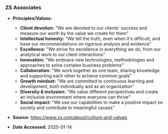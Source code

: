 ### ZS Associates

- **Principles/Values:**
  - **Client devotion:** "We are devoted to our clients' success and measure our worth by the value we create for them"
  - **Intellectual honesty:** "We tell the truth, even when it's difficult, and base our recommendations on rigorous analysis and evidence"
  - **Excellence:** "We strive for excellence in everything we do, from our analytical work to our client interactions"
  - **Innovation:** "We embrace new technologies, methodologies and approaches to solve complex business problems"
  - **Collaboration:** "We work together as one team, sharing knowledge and supporting each other to achieve common goals"
  - **Growth mindset:** "We are committed to continuous learning and development, both individually and as an organization"
  - **Diversity & inclusion:** "We value different perspectives and create an inclusive environment where everyone can thrive"
  - **Social impact:** "We use our capabilities to make a positive impact on society and contribute to meaningful causes"

- **Source:** https://www.zs.com/about/culture-and-values
- **Date Accessed:** 2025-01-14